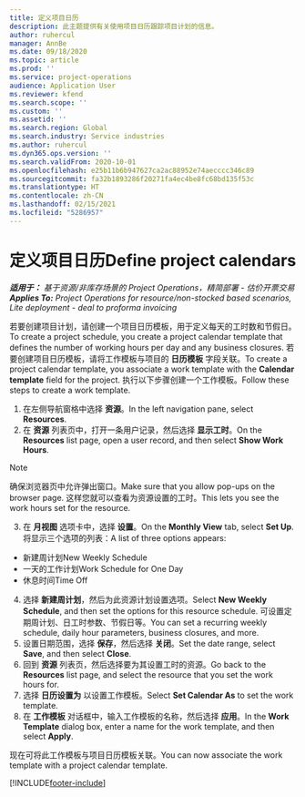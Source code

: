 ```yaml
---
title: 定义项目日历
description: 此主题提供有关使用项目日历跟踪项目计划的信息。
author: ruhercul
manager: AnnBe
ms.date: 09/18/2020
ms.topic: article
ms.prod: ''
ms.service: project-operations
audience: Application User
ms.reviewer: kfend
ms.search.scope: ''
ms.custom: ''
ms.assetid: ''
ms.search.region: Global
ms.search.industry: Service industries
ms.author: ruhercul
ms.dyn365.ops.version: ''
ms.search.validFrom: 2020-10-01
ms.openlocfilehash: e25b11b6b947627ca2ac88952e74aecccc346c89
ms.sourcegitcommit: fa32b1893286f20271fa4ec4be8fc68bd135f53c
ms.translationtype: HT
ms.contentlocale: zh-CN
ms.lasthandoff: 02/15/2021
ms.locfileid: "5286957"
---
```

# <a name="define-project-calendars"></a><span data-ttu-id="508f0-103">定义项目日历</span><span class="sxs-lookup"><span data-stu-id="508f0-103">Define project calendars</span></span>

<span data-ttu-id="508f0-104">_**适用于：** 基于资源/非库存场景的 Project Operations，精简部署 - 估价开票交易_</span><span class="sxs-lookup"><span data-stu-id="508f0-104">_**Applies To:** Project Operations for resource/non-stocked based scenarios, Lite deployment - deal to proforma invoicing_</span></span>

<span data-ttu-id="508f0-105">若要创建项目计划，请创建一个项目日历模板，用于定义每天的工时数和节假日。</span><span class="sxs-lookup"><span data-stu-id="508f0-105">To create a project schedule, you create a project calendar template that defines the number of working hours per day and any business closures.</span></span> <span data-ttu-id="508f0-106">若要创建项目日历模板，请将工作模板与项目的 **日历模板** 字段关联。</span><span class="sxs-lookup"><span data-stu-id="508f0-106">To create a project calendar template, you associate a work template with the **Calendar template** field for the project.</span></span> <span data-ttu-id="508f0-107">执行以下步骤创建一个工作模板。</span><span class="sxs-lookup"><span data-stu-id="508f0-107">Follow these steps to create a work template.</span></span>

1. <span data-ttu-id="508f0-108">在左侧导航窗格中选择 **资源**。</span><span class="sxs-lookup"><span data-stu-id="508f0-108">In the left navigation pane, select **Resources**.</span></span> 
2. <span data-ttu-id="508f0-109">在 **资源** 列表页中，打开一条用户记录，然后选择 **显示工时**。</span><span class="sxs-lookup"><span data-stu-id="508f0-109">On the **Resources** list page, open a user record, and then select **Show Work Hours**.</span></span>

  > [!NOTE]
  > <span data-ttu-id="508f0-110">确保浏览器页中允许弹出窗口。</span><span class="sxs-lookup"><span data-stu-id="508f0-110">Make sure that you allow pop-ups on the browser page.</span></span> <span data-ttu-id="508f0-111">这样您就可以查看为资源设置的工时。</span><span class="sxs-lookup"><span data-stu-id="508f0-111">This lets you see the work hours set for the resource.</span></span>
  
3. <span data-ttu-id="508f0-112">在 **月视图** 选项卡中，选择 **设置**。</span><span class="sxs-lookup"><span data-stu-id="508f0-112">On the **Monthly View** tab, select **Set Up**.</span></span> <span data-ttu-id="508f0-113">将显示三个选项的列表：</span><span class="sxs-lookup"><span data-stu-id="508f0-113">A list of three options appears:</span></span> 

  - <span data-ttu-id="508f0-114">新建周计划</span><span class="sxs-lookup"><span data-stu-id="508f0-114">New Weekly Schedule</span></span>
  - <span data-ttu-id="508f0-115">一天的工作计划</span><span class="sxs-lookup"><span data-stu-id="508f0-115">Work Schedule for One Day</span></span>
  - <span data-ttu-id="508f0-116">休息时间</span><span class="sxs-lookup"><span data-stu-id="508f0-116">Time Off</span></span>

4. <span data-ttu-id="508f0-117">选择 **新建周计划**，然后为此资源计划设置选项。</span><span class="sxs-lookup"><span data-stu-id="508f0-117">Select **New Weekly Schedule**, and then set the options for this resource schedule.</span></span> <span data-ttu-id="508f0-118">可设置定期周计划、日工时参数、节假日等。</span><span class="sxs-lookup"><span data-stu-id="508f0-118">You can set a recurring weekly schedule, daily hour parameters, business closures, and more.</span></span>
5. <span data-ttu-id="508f0-119">设置日期范围，选择 **保存**，然后选择 **关闭**。</span><span class="sxs-lookup"><span data-stu-id="508f0-119">Set the date range, select **Save**, and then select **Close**.</span></span> 
6. <span data-ttu-id="508f0-120">回到 **资源** 列表页，然后选择要为其设置工时的资源。</span><span class="sxs-lookup"><span data-stu-id="508f0-120">Go back to the **Resources** list page, and select the resource that you set the work hours for.</span></span> 
7. <span data-ttu-id="508f0-121">选择 **日历设置为** 以设置工作模板。</span><span class="sxs-lookup"><span data-stu-id="508f0-121">Select **Set Calendar As** to set the work template.</span></span> 
8. <span data-ttu-id="508f0-122">在 **工作模板** 对话框中，输入工作模板的名称，然后选择 **应用**。</span><span class="sxs-lookup"><span data-stu-id="508f0-122">In the **Work Template** dialog box, enter a name for the work template, and then select **Apply**.</span></span> 

<span data-ttu-id="508f0-123">现在可将此工作模板与项目日历模板关联。</span><span class="sxs-lookup"><span data-stu-id="508f0-123">You can now associate the work template with a project calendar template.</span></span>


[!INCLUDE[footer-include](../includes/footer-banner.md)]